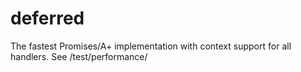 deferred
========

The fastest Promises/A+ implementation with context support for all handlers. See /test/performance/
